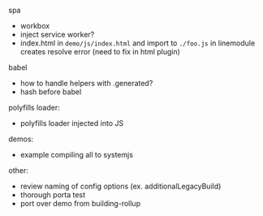 spa

- workbox
- inject service worker?
- index.html in `demo/js/index.html` and import to `./foo.js` in linemodule creates resolve error (need to fix in html plugin)

babel

- how to handle helpers with .generated?
- hash before babel

polyfills loader:

- polyfills loader injected into JS

demos:

- example compiling all to systemjs

other:

- review naming of config options (ex. additionalLegacyBuild)
- thorough porta test
- port over demo from building-rollup
